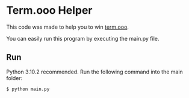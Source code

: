 # Term.ooo Helper

This code was made to help you to win [term.ooo](https://term.ooo). 

You can easily run this program by executing the main.py file.

## Run

Python 3.10.2 recommended. Run the following command into the main folder:
```
$ python main.py
```
